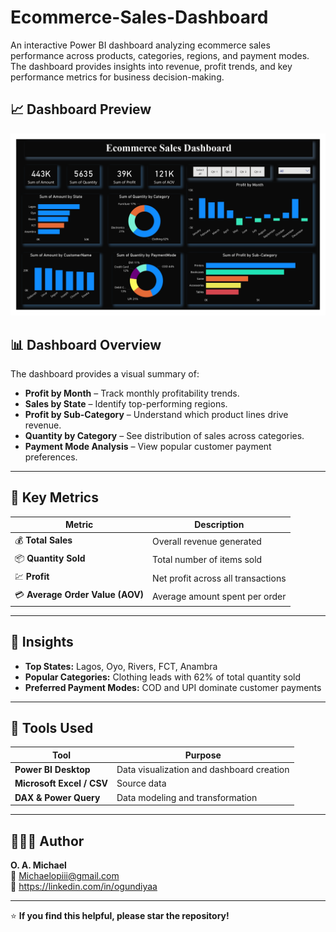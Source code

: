 # Ecommerce-Sales-Dashboard
An interactive Power BI dashboard analyzing ecommerce sales performance across products, categories, regions, and payment modes. The dashboard provides insights into revenue, profit trends, and key performance metrics for business decision-making.



## 📈 Dashboard Preview

![Ecommerce Dashboard](./Ecommerce%20Sales%20Dashboard.jpg)



## 📊 Dashboard Overview
The dashboard provides a visual summary of:
- **Profit by Month** – Track monthly profitability trends.
- **Sales by State** – Identify top-performing regions.
- **Profit by Sub-Category** – Understand which product lines drive revenue.
- **Quantity by Category** – See distribution of sales across categories.
- **Payment Mode Analysis** – View popular customer payment preferences.

---

## 🧾 Key Metrics
| Metric | Description |
|---------|-------------|
| 💰 **Total Sales** | Overall revenue generated |
| 📦 **Quantity Sold** | Total number of items sold |
| 💹 **Profit** | Net profit across all transactions |
| 💳 **Average Order Value (AOV)** | Average amount spent per order |

---

## 📍 Insights
- **Top States:** Lagos, Oyo, Rivers, FCT, Anambra  
- **Popular Categories:** Clothing leads with 62% of total quantity sold  
- **Preferred Payment Modes:** COD and UPI dominate customer payments  

---

## 🧰 Tools Used
| Tool | Purpose |
|------|----------|
| **Power BI Desktop** | Data visualization and dashboard creation |
| **Microsoft Excel / CSV** | Source data |
| **DAX & Power Query** | Data modeling and transformation |

---


## 👩🏽‍💻 Author
**O. A. Michael**  
📧 Michaelopiii@gmail.com  
📍 https://linkedin.com/in/ogundiyaa

---

⭐ **If you find this helpful, please star the repository!**
